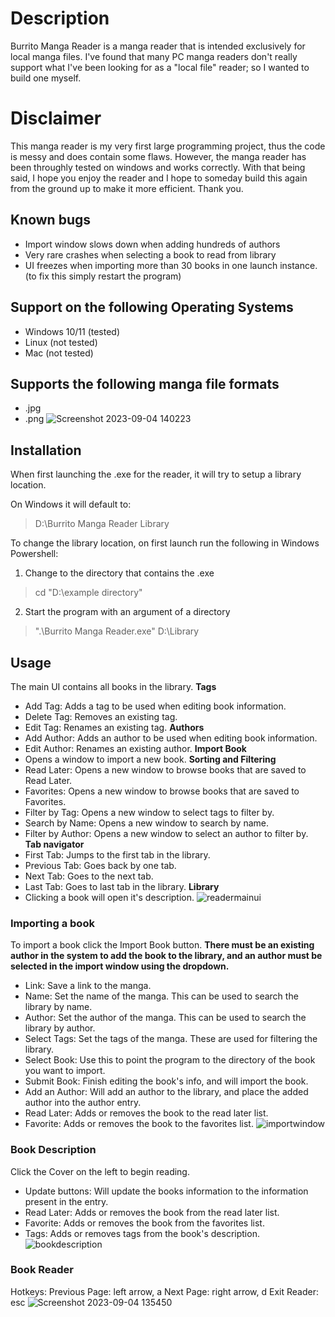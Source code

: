 # Description
Burrito Manga Reader is a manga reader that is intended exclusively for local manga files. I've found that many PC manga readers
don't really support what I've been looking for as a "local file" reader; so I wanted to build one myself.

# Disclaimer
This manga reader is my very first large programming project, thus the code is messy and does contain some flaws.
However, the manga reader has been throughly tested on windows and works correctly. With that being said, I hope you enjoy the
reader and I hope to someday build this again from the ground up to make it more efficient. Thank you.
## Known bugs
- Import window slows down when adding hundreds of authors
- Very rare crashes when selecting a book to read from library
- UI freezes when importing more than 30 books in one launch instance. (to fix this simply restart the program) 

## Support on the following Operating Systems
- Windows 10/11 (tested)
- Linux (not tested)
- Mac (not tested)

## Supports the following manga file formats
- .jpg
- .png
![Screenshot 2023-09-04 140223](https://github.com/burritoparty/Burrito-Manga-Reader/assets/117869058/5eaba094-247e-469e-b4ee-776f2b33d5d3)

## Installation
When first launching the .exe for the reader, it will try to setup a library location.

On Windows it will default to:
> D:\Burrito Manga Reader Library

To change the library location, on first launch run the following in Windows Powershell:
1. Change to the directory that contains the .exe
  > cd "D:\example directory"
2. Start the program with an argument of a directory
  >  ".\Burrito Manga Reader.exe" D:\Library

## Usage
The main UI contains all books in the library.
**Tags**
- Add Tag: Adds a tag to be used when editing book information.
- Delete Tag: Removes an existing tag.
- Edit Tag: Renames an existing tag.
**Authors**
- Add Author: Adds an author to be used when editing book information.
- Edit Author: Renames an existing author.
**Import Book**
- Opens a window to import a new book.
**Sorting and Filtering**
- Read Later: Opens a new window to browse books that are saved to Read Later.
- Favorites: Opens a new window to browse books that are saved to Favorites.
- Filter by Tag: Opens a new window to select tags to filter by.
- Search by Name: Opens a new window to search by name.
- Filter by Author: Opens a new window to select an author to filter by.
**Tab navigator**
- First Tab: Jumps to the first tab in the library.
- Previous Tab: Goes back by one tab.
- Next Tab: Goes to the next tab.
- Last Tab: Goes to last tab in the library.
**Library**
- Clicking a book will open it's description.
![readermainui](https://github.com/burritoparty/Burrito-Manga-Reader/assets/117869058/02083e21-5974-4d02-8322-3cc7ba952872)

### Importing a book
To import a book click the Import Book button.
**There must be an existing author in the system to add the book to the library, and an author must be selected in the import window using the dropdown.**
- Link: Save a link to the manga.
- Name: Set the name of the manga. This can be used to search the library by name.
- Author: Set the author of the manga. This can be used to search the library by author.
- Select Tags: Set the tags of the manga. These are used for filtering the library.
- Select Book: Use this to point the program to the directory of the book you want to import.
- Submit Book: Finish editing the book's info, and will import the book.
- Add an Author: Will add an author to the library, and place the added author into the author entry.
- Read Later: Adds or removes the book to the read later list.
- Favorite: Adds or removes the book to the favorites list.
![importwindow](https://github.com/burritoparty/Burrito-Manga-Reader/assets/117869058/d585ce73-7ec4-4430-9405-6381fe610410)

### Book Description
Click the Cover on the left to begin reading.
- Update buttons: Will update the books information to the information present in the entry.
- Read Later: Adds or removes the book from the read later list.
- Favorite: Adds or removes the book from the favorites list.
- Tags: Adds or removes tags from the book's description.
![bookdescription](https://github.com/burritoparty/Burrito-Manga-Reader/assets/117869058/62b6e82e-4803-4360-92a9-780838e655e1)

### Book Reader
Hotkeys:
Previous Page: left arrow, a
Next Page: right arrow, d
Exit Reader: esc
![Screenshot 2023-09-04 135450](https://github.com/burritoparty/Burrito-Manga-Reader/assets/117869058/112a97a8-c214-471d-8fdb-664df5c3ac38)
